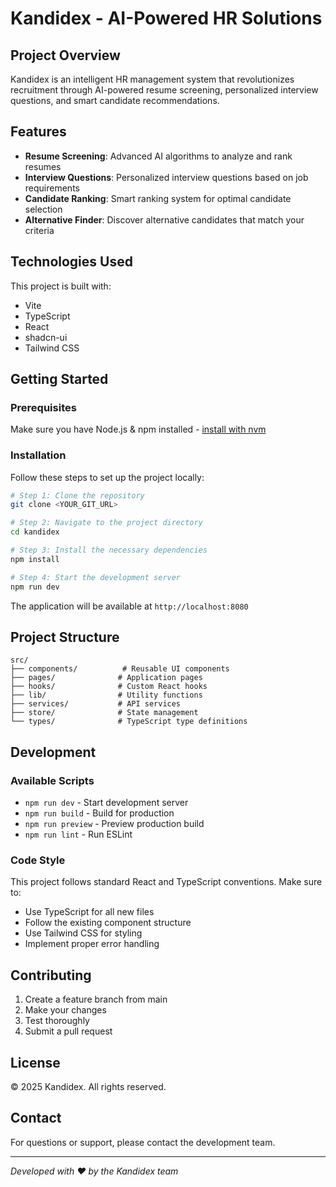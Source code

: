 
# Kandidex - AI-Powered HR Solutions

## Project Overview

Kandidex is an intelligent HR management system that revolutionizes recruitment through AI-powered resume screening, personalized interview questions, and smart candidate recommendations.

## Features

- **Resume Screening**: Advanced AI algorithms to analyze and rank resumes
- **Interview Questions**: Personalized interview questions based on job requirements
- **Candidate Ranking**: Smart ranking system for optimal candidate selection
- **Alternative Finder**: Discover alternative candidates that match your criteria

## Technologies Used

This project is built with:

- Vite
- TypeScript
- React
- shadcn-ui
- Tailwind CSS

## Getting Started

### Prerequisites

Make sure you have Node.js & npm installed - [install with nvm](https://github.com/nvm-sh/nvm#installing-and-updating)

### Installation

Follow these steps to set up the project locally:

```sh
# Step 1: Clone the repository
git clone <YOUR_GIT_URL>

# Step 2: Navigate to the project directory
cd kandidex

# Step 3: Install the necessary dependencies
npm install

# Step 4: Start the development server
npm run dev
```

The application will be available at `http://localhost:8080`

## Project Structure

```
src/
├── components/          # Reusable UI components
├── pages/              # Application pages
├── hooks/              # Custom React hooks
├── lib/                # Utility functions
├── services/           # API services
├── store/              # State management
└── types/              # TypeScript type definitions
```

## Development

### Available Scripts

- `npm run dev` - Start development server
- `npm run build` - Build for production
- `npm run preview` - Preview production build
- `npm run lint` - Run ESLint

### Code Style

This project follows standard React and TypeScript conventions. Make sure to:

- Use TypeScript for all new files
- Follow the existing component structure
- Use Tailwind CSS for styling
- Implement proper error handling

## Contributing

1. Create a feature branch from main
2. Make your changes
3. Test thoroughly
4. Submit a pull request

## License

© 2025 Kandidex. All rights reserved.

## Contact

For questions or support, please contact the development team.

---

*Developed with ❤️ by the Kandidex team*
